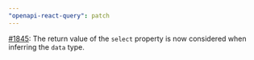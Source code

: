 ```yaml
---
"openapi-react-query": patch
---
```


[#1845](https://github.com/openapi-ts/openapi-typescript/pull/2105): The return value of the `select` property is now considered when inferring the `data` type.
